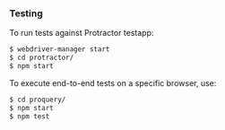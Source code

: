 ### Testing
To run tests against Protractor testapp:
```sh
$ webdriver-manager start
$ cd protractor/
$ npm start
```

To execute end-to-end tests on a specific browser, use:
```sh
$ cd proquery/
$ npm start
$ npm test
```